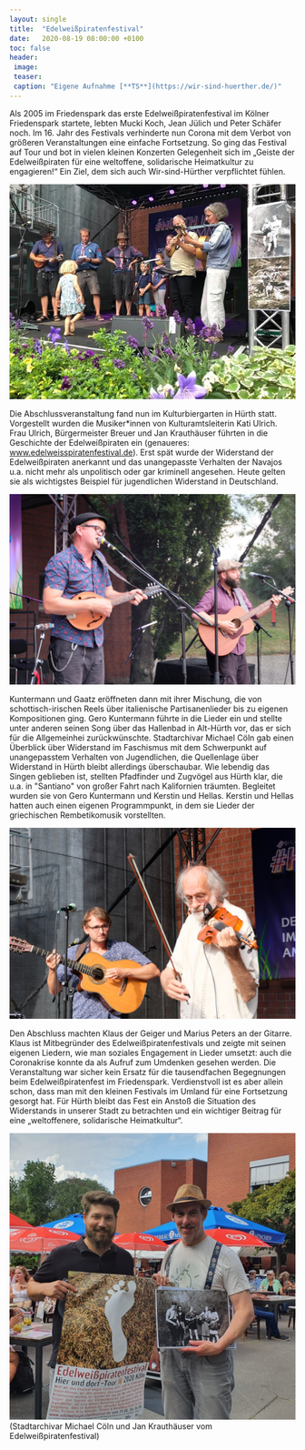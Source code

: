 ```yaml
---
layout: single
title:  "Edelweißpiratenfestival"
date:   2020-08-19 08:00:00 +0100
toc: false
header:
 image: 
 teaser: 
 caption: "Eigene Aufnahme [**TS**](https://wir-sind-huerther.de/)"
---
```

Als 2005 im Friedenspark das erste Edelweißpiratenfestival im Kölner Friedenspark startete, lebten Mucki Koch, Jean Jülich und Peter Schäfer noch. Im 16. Jahr des Festivals verhinderte nun Corona mit dem Verbot von größeren Veranstaltungen eine einfache Fortsetzung. So ging das Festival auf Tour und bot in vielen kleinen Konzerten Gelegenheit sich im „Geiste der Edelweißpiraten für eine weltoffene, solidarische Heimatkultur zu engagieren!“ Ein Ziel, dem sich auch Wir-sind-Hürther verpflichtet fühlen.

![Edelweiss](/assets/images/2020-08-19-edelweiss2.JPG)

Die Abschlussveranstaltung fand nun im Kulturbiergarten in Hürth statt. Vorgestellt wurden die Musiker*innen von Kulturamtsleiterin Kati Ulrich. Frau Ulrich, Bürgermeister Breuer und Jan Krauthäuser führten in die Geschichte der Edelweißpiraten ein (genaueres: <a href="https://www.edelweisspiratenfestival.de" target="_blank">www.edelweisspiratenfestival.de</a>). Erst spät wurde der Widerstand der Edelweißpiraten anerkannt und das unangepasste Verhalten der Navajos u.a. nicht mehr als unpolitisch oder gar kriminell angesehen. Heute gelten sie als wichtigstes Beispiel für jugendlichen Widerstand in Deutschland.

![Edelweiss](/assets/images/2020-08-19-edelweiss1.jpg)

Kuntermann und Gaatz eröffneten dann mit ihrer Mischung, die von schottisch-irischen Reels über italienische Partisanenlieder bis zu eigenen Kompositionen ging. Gero Kuntermann führte in die Lieder ein und stellte unter anderen seinen Song über das Hallenbad in Alt-Hürth vor, das er sich für die Allgemeinhei zurückwünschte. Stadtarchivar Michael Cöln gab einen Überblick über Widerstand im Faschismus mit dem Schwerpunkt auf unangepasstem Verhalten von Jugendlichen, die Quellenlage über Widerstand in Hürth bleibt allerdings überschaubar. Wie lebendig das Singen geblieben ist, stellten Pfadfinder und Zugvögel aus Hürth klar, die u.a. in "Santiano" von großer Fahrt nach Kalifornien träumten. Begleitet wurden sie von Gero Kuntermann und Kerstin und Hellas. Kerstin und Hellas hatten auch einen eigenen Programmpunkt, in dem sie Lieder der griechischen Rembetikomusik vorstellten.

![Edelweiss](/assets/images/2020-08-19-edelweiss3.jpg)

Den Abschluss machten Klaus der Geiger und Marius Peters an der Gitarre. Klaus ist Mitbegründer des Edelweißpiratenfestivals und zeigte mit seinen eigenen Liedern, wie man soziales Engagement in Lieder umsetzt: auch die Coronakrise konnte da als Aufruf zum Umdenken gesehen werden.
Die Veranstaltung war sicher kein Ersatz für die tausendfachen Begegnungen beim Edelweißpiratenfest im Friedenspark. Verdienstvoll ist es aber allein schon, dass man mit den kleinen Festivals im Umland für eine Fortsetzung gesorgt hat. Für Hürth bleibt das Fest ein Anstoß die Situation des Widerstands in unserer Stadt zu betrachten und ein wichtiger Beitrag für eine „weltoffenere, solidarische Heimatkultur“.

![Edelweiss](/assets/images/2020-08-19-edelweiss4.JPG)
(Stadtarchivar Michael Cöln und Jan Krauthäuser vom Edelweißpiratenfestival)

